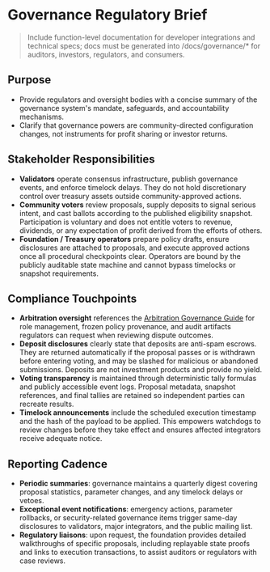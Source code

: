# Governance Regulatory Brief

> Include function-level documentation for developer integrations and technical specs; docs must be generated into /docs/governance/* for auditors, investors, regulators, and consumers.

## Purpose

- Provide regulators and oversight bodies with a concise summary of the
  governance system's mandate, safeguards, and accountability mechanisms.
- Clarify that governance powers are community-directed configuration changes,
  not instruments for profit sharing or investor returns.

## Stakeholder Responsibilities

- **Validators** operate consensus infrastructure, publish governance events,
  and enforce timelock delays. They do not hold discretionary control over
  treasury assets outside community-approved actions.
- **Community voters** review proposals, supply deposits to signal serious
  intent, and cast ballots according to the published eligibility snapshot.
  Participation is voluntary and does not entitle voters to revenue, dividends,
  or any expectation of profit derived from the efforts of others.
- **Foundation / Treasury operators** prepare policy drafts, ensure disclosures
  are attached to proposals, and execute approved actions once all procedural
  checkpoints clear. Operators are bound by the publicly auditable state machine
  and cannot bypass timelocks or snapshot requirements.

## Compliance Touchpoints

- **Arbitration oversight** references the [Arbitration Governance Guide](./arbitration-governance.md)
  for role management, frozen policy provenance, and audit artifacts regulators
  can request when reviewing dispute outcomes.
- **Deposit disclosures** clearly state that deposits are anti-spam escrows.
  They are returned automatically if the proposal passes or is withdrawn before
  entering voting, and may be slashed for malicious or abandoned submissions.
  Deposits are not investment products and provide no yield.
- **Voting transparency** is maintained through deterministic tally formulas and
  publicly accessible event logs. Proposal metadata, snapshot references, and
  final tallies are retained so independent parties can recreate results.
- **Timelock announcements** include the scheduled execution timestamp and the
  hash of the payload to be applied. This empowers watchdogs to review changes
  before they take effect and ensures affected integrators receive adequate
  notice.

## Reporting Cadence

- **Periodic summaries**: governance maintains a quarterly digest covering
  proposal statistics, parameter changes, and any timelock delays or vetoes.
- **Exceptional event notifications**: emergency actions, parameter rollbacks,
  or security-related governance items trigger same-day disclosures to
  validators, major integrators, and the public mailing list.
- **Regulatory liaisons**: upon request, the foundation provides detailed
  walkthroughs of specific proposals, including replayable state proofs and
  links to execution transactions, to assist auditors or regulators with case
  reviews.
